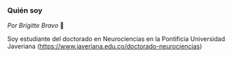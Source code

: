 ### Quién soy
*Por Brigitte Bravo* 🌟

Soy estudiante del doctorado en Neurociencias en la Pontificia Universidad Javeriana (https://www.javeriana.edu.co/doctorado-neurociencias)






